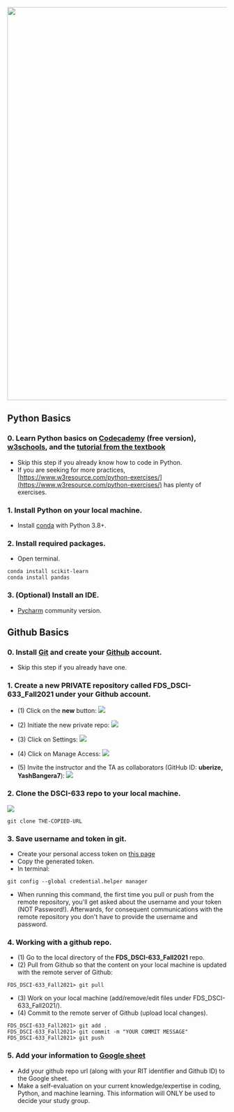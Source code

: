 [<img width=900 src="https://github.com/YashBangera7/FDS_DSCI-633_Fall2021/blob/main/images/image1.jpg">](https://github.com/YashBangera7/FDS_DSCI-633_Fall2021/Readme.MD)   


## Python Basics

### 0. Learn Python basics on [Codecademy](https://www.codecademy.com/learn/learn-python) (free version), [w3schools](https://www.w3schools.com/python/), and the [tutorial from the textbook](http://www.cse.msu.edu/~ptan/dmbook/tutorials/tutorial1/tutorial1.html)
 - Skip this step if you already know how to code in Python.
 - If you are seeking for more practices, [https://www.w3resource.com/python-exercises/](https://www.w3resource.com/python-exercises/) has plenty of exercises.

### 1. Install Python on your local machine.

 - Install [conda](https://docs.conda.io/en/latest/miniconda.html) with Python 3.8+.
 
### 2. Install required packages.
 - Open terminal.
 ```
 conda install scikit-learn
 conda install pandas
 ```
 
### 3. (Optional) Install an IDE.
 - [Pycharm](https://www.jetbrains.com/pycharm/) community version.
 

## Github Basics

### 0. Install [Git](https://git-scm.com/downloads) and create your [Github](https://github.com/) account.
 - Skip this step if you already have one.

### 1. Create a new PRIVATE repository called **FDS_DSCI-633_Fall2021** under your Github account.
 - (1) Click on the **new** button:
 ![](https://github.com/YashBangera7/FDS_DSCI-633_Fall2021/blob/main/images/image2.png?raw=yes)
 
 - (2) Initiate the new private repo:
 ![](https://github.com/YashBangera7/FDS_DSCI-633_Fall2021/blob/main/images/image3.png?raw=yes)

 - (3) Click on Settings:
 ![](https://github.com/YashBangera7/FDS_DSCI-633_Fall2021/blob/main/images/image4.png?raw=yes)

 - (4) Click on Manage Access:
 ![](https://github.com/YashBangera7/FDS_DSCI-633_Fall2021/blob/main/images/image5.png?raw=yes)
 
 - (5) Invite the instructor and the TA as collaborators (GitHub ID: **uberize, YashBangera7**):
 ![](https://github.com/YashBangera7/FDS_DSCI-633_Fall2021/blob/main/images/image6.png?raw=yes)

### 2. Clone the **DSCI-633** repo to your local machine.
 ![](https://github.com/YashBangera7/FDS_DSCI-633_Fall2021/blob/main/images/image7.jpg?raw=yes)
 ```
 git clone THE-COPIED-URL
 ```

### 3. Save username and token in git.
 - Create your personal access token on [this page](https://github.com/settings/tokens)
 - Copy the generated token.
 - In terminal:
 ```
 git config --global credential.helper manager
 ```
 - When running this command, the first time you pull or push from the remote repository, you'll get asked about the username and your token (NOT Password!). Afterwards, for consequent communications with the remote repository you don't have to provide the username and password.

### 4. Working with a github repo.
 - (1) Go to the local directory of the **FDS_DSCI-633_Fall2021** repo.
 - (2) Pull from Github so that the content on your local machine is updated with the remote server of Github:
 ```
 FDS_DSCI-633_Fall2021> git pull
 ```
 - (3) Work on your local machine (add/remove/edit files under FDS_DSCI-633_Fall2021/).
 - (4) Commit to the remote server of Github (upload local changes).
 ```
 FDS_DSCI-633_Fall2021> git add .
 FDS_DSCI-633_Fall2021> git commit -m "YOUR COMMIT MESSAGE"
 FDS_DSCI-633_Fall2021> git push
 ```
 
 ### 5. Add your information to [Google sheet](https://docs.google.com/spreadsheets/d/1q7tw0On2aCCHZEuJ8KAYOgad2yPxS8U1aWb81jsrU0k/edit?usp=sharing)
 - Add your github repo url (along with your RIT identifier and Github ID) to the Google sheet.
 - Make a self-evaluation on your current knowledge/expertise in coding, Python, and machine learning. This information will ONLY be used to decide your study group.
